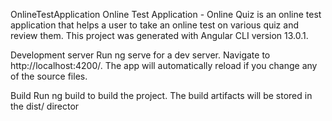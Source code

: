 OnlineTestApplication
Online Test Application - Online Quiz is an online test application that helps a user to take an online test on various quiz and review them. This project was generated with Angular CLI version 13.0.1.

Development server
Run ng serve for a dev server. Navigate to http://localhost:4200/. The app will automatically reload if you change any of the source files.

Build
Run ng build to build the project. The build artifacts will be stored in the dist/ director
